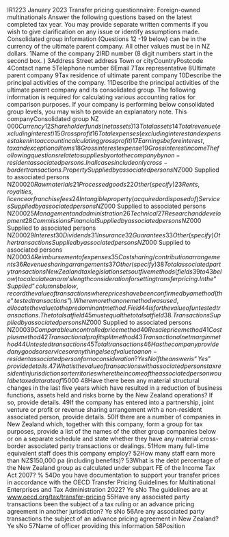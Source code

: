 IR1223 January 2023 Transfer pricing questionnaire: Foreign-owned multinationals Answer the following questions based on the latest completed tax year. You may provide separate written comments if you wish to give clarification on any issue or identify assumptions made. Consolidated group information (Questions 12 -19 below) can be in the currency of the ultimate parent company. All other values must be in NZ dollars. 1Name of the company 2IRD number (8 digit numbers start in the second box. ) 3Address Street address Town or cityCountryPostcode 4Contact name 5Telephone number 6Email 7Tax representative 8Ultimate parent company 9Tax residence of ultimate parent company 10Describe the principal activities of the company. 11Describe the principal activities of the ultimate parent company and its consolidated group. The following information is required for calculating various accounting ratios for comparison purposes. If your company is performing below consolidated group levels, you may wish to provide an explanatory note. This companyConsolidated group NZ $000Currency 12Shareholder funds (net assets) 13Total assets 14Total revenue (excluding interest) 15Gross profit 16Total expenses (excluding interest and expenses taken into account in calculating gross profit) 17Earnings before interest, tax and exceptional items 18Gross interest expense 19Gross interest income The following questions relate to supplies by or to the company by non-resident associated persons. In all cases include only cross-border transactions. Property Supplied by associated persons NZ$000 Supplied to associated persons NZ$000 20Raw materials 21Processed goods 22Other (specify) 23Rents, royalties, licence or franchise fees 24Intangible property (acquired or disposed of) Services Supplied by associated persons NZ$000 Supplied to associated persons NZ$000 25Management and administration 26Te c h n i c a l 27Research and development 28Commissions Financial Supplied by associated persons NZ$000 Supplied to associated persons NZ$000 29Interest 30Dividends 31Insurance 32Guarantees 33Other (specify) Other transactions Supplied by associated persons NZ$000 Supplied to associated persons NZ$000 34Reimbursement of expenses 35Cost sharing/contribution arrangements 36Revenue sharing arrangements 37Other (specify) 38Total associated party transactions New Zealand tax legislation sets out five methods (fields 39 to 43 below) to calculate an arm’s length consideration for setting transfer pricing. In the “Supplied” columns below, record the value of transactions where prices have been confirmed by a method (the “tested transactions”). Where more than one method was used, allocate the value to the predominant method. Field 44 is for the value of untested transactions. The totals at field 45 must equal the totals at field 38. Transactions Supplied by associated persons NZ$000 Supplied to associated persons NZ$000 39Comparable uncontrolled price method 40Resale price method 41Cost plus method 42Transactional profit split method 43Transactional net margin method 44Untested transactions 45Total transactions 46Has the company provided any goods or services or anything else of value to a non-resident associated person for no consideration? Ye sNo If the answer is “Yes” provide details. 47What is the value of transactions with associated persons tax resident in jurisdictions or territories where the income of the associated person would be taxed at a rate of 15% or less for a company having the usual tax status of a company? NZ$000 48Have there been any material structural changes in the last five years which have resulted in a reduction of business functions, assets held and risks borne by the New Zealand operations? If so, provide details. 49If the company has entered into a partnership, joint venture or profit or revenue sharing arrangement with a non-resident associated person, provide details. 50If there are a number of companies in New Zealand which, together with this company, form a group for tax purposes, provide a list of the names of the other group companies below or on a separate schedule and state whether they have any material cross-border associated party transactions or dealings. 51How many full-time equivalent staff does this company employ? 52How many staff earn more than NZ$150,000 pa (including benefits)? 53What is the debt percentage of the New Zealand group as calculated under subpart FE of the Income Tax Act 2007? % 54Do you have documentation to support your transfer prices in accordance with the OECD Transfer Pricing Guidelines for Multinational Enterprises and Tax Administration 2022? Ye sNo The guidelines are at www.oecd.org/tax/transfer-pricing 55Have any associated party transactions been the subject of a tax ruling or an advance pricing agreement in another jurisdiction? Ye sNo 56Are any associated party transactions the subject of an advance pricing agreement in New Zealand? Ye sNo 57Name of officer providing this information 58Position